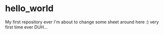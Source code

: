 # hello_world
My first repository ever
I'm about to change some sheet around here :) very first time ever DUH...
